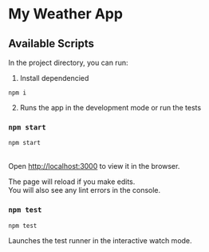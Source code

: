 # My Weather App

## Available Scripts

In the project directory, you can run:

1. Install dependencied

```
npm i
```

2. Runs the app in the development mode or run the tests

### `npm start`

```
npm start
```

\
Open [http://localhost:3000](http://localhost:3000) to view it in the browser.

The page will reload if you make edits.\
You will also see any lint errors in the console.

### `npm test`

```
npm test
```

Launches the test runner in the interactive watch mode.
